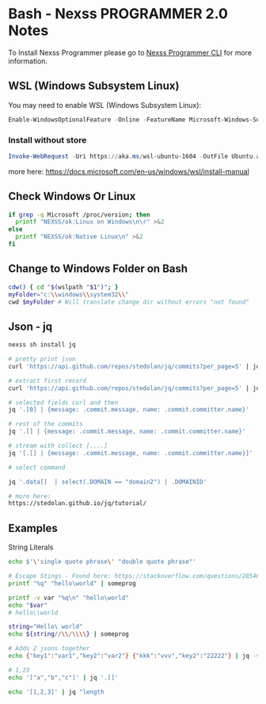 # Bash - Nexss PROGRAMMER 2.0 Notes

To Install Nexss Programmer please go to [Nexss Programmer CLI](https://github.com/nexssp/cli#readme) for more information.

## WSL (Windows Subsystem Linux)

You may need to enable WSL (Windows Subsystem Linux):

```ps1
Enable-WindowsOptionalFeature -Online -FeatureName Microsoft-Windows-Subsystem-Linux
```

### Install without store

```ps1
Invoke-WebRequest -Uri https://aka.ms/wsl-ubuntu-1604 -OutFile Ubuntu.appx -UseBasicParsing
```

more here: <https://docs.microsoft.com/en-us/windows/wsl/install-manual>

## Check Windows Or Linux

```sh
if grep -q Microsoft /proc/version; then
  printf "NEXSS/ok:Linux on Windows\n\r" >&2
else
  printf "NEXSS/ok:Native Linux\n" >&2
fi
```

## Change to Windows Folder on Bash

```sh
cdw() { cd "$(wslpath "$1")"; }
myFolder="c:\\windows\\system32\\"
cwd $myFolder # Will translate change dir without errors "not found"
```

## Json - jq

```sh
nexss sh install jq

# pretty print json
curl 'https://api.github.com/repos/stedolan/jq/commits?per_page=5' | jq '.'

# extract first record
curl 'https://api.github.com/repos/stedolan/jq/commits?per_page=5' | jq '.[0]'

# selected fields curl and then
jq '.[0] | {message: .commit.message, name: .commit.committer.name}'

# rest of the commits
jq '.[] | {message: .commit.message, name: .commit.committer.name}'

# stream with collect [....]
jq '[.[] | {message: .commit.message, name: .commit.committer.name}]'

# select command

jq '.data[]  | select(.DOMAIN == "domain2") | .DOMAINID'

# more here:
https://stedolan.github.io/jq/tutorial/
```

## Examples

String Literals

```sh
echo $'\'single quote phrase\' "double quote phrase"'
```

```sh
# Escape Stings - Found here: https://stackoverflow.com/questions/2854655/command-to-escape-a-string-in-bash
printf "%q" "hello\world" | someprog

printf -v var "%q\n" "hello\world"
echo "$var"
# hello\\world

string="Hello\ world"
echo ${string//\\/\\\\} | someprog
```

```sh
# Adds 2 jsons together
echo {"key1":"var1","key2":"var2"} {"kkk":"vvv","key2":"22222"} | jq -s add

# 1,23
echo '["a","b","c"]' | jq '.[]'

echo '[1,2,3]' | jq "length

```
